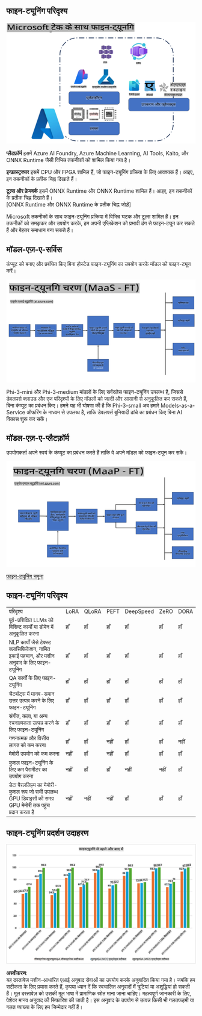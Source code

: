 ## फाइन-ट्यूनिंग परिदृश्य

![Microsoft सेवाओं के साथ फाइन-ट्यूनिंग](../../../../translated_images/FinetuningwithMS.25759a0154a97ad90e43a6cace37d6bea87f0ac0236ada3ad5d4a1fbacc3bdf7.hi.png)

**प्लैटफ़ॉर्म** इसमें Azure AI Foundry, Azure Machine Learning, AI Tools, Kaito, और ONNX Runtime जैसी विभिन्न तकनीकों को शामिल किया गया है।

**इन्फ्रास्ट्रक्चर** इसमें CPU और FPGA शामिल हैं, जो फाइन-ट्यूनिंग प्रक्रिया के लिए आवश्यक हैं। आइए, इन तकनीकों के प्रतीक चिह्न दिखाते हैं।

**टूल्स और फ्रेमवर्क** इसमें ONNX Runtime और ONNX Runtime शामिल हैं। आइए, इन तकनीकों के प्रतीक चिह्न दिखाते हैं।  
[ONNX Runtime और ONNX Runtime के प्रतीक चिह्न जोड़ें]

Microsoft तकनीकों के साथ फाइन-ट्यूनिंग प्रक्रिया में विभिन्न घटक और टूल्स शामिल हैं। इन तकनीकों को समझकर और उपयोग करके, हम अपनी एप्लिकेशन को प्रभावी ढंग से फाइन-ट्यून कर सकते हैं और बेहतर समाधान बना सकते हैं।

## मॉडल-एज़-ए-सर्विस

कंप्यूट को बनाए और प्रबंधित किए बिना होस्टेड फाइन-ट्यूनिंग का उपयोग करके मॉडल को फाइन-ट्यून करें।

![MaaS फाइन-ट्यूनिंग](../../../../translated_images/MaaSfinetune.6184d80a336ea9d7bb67a581e9e5d0b021cafdffff7ba257c2012e2123e0d77e.hi.png)

Phi-3-mini और Phi-3-medium मॉडलों के लिए सर्वरलेस फाइन-ट्यूनिंग उपलब्ध है, जिससे डेवलपर्स क्लाउड और एज परिदृश्यों के लिए मॉडलों को जल्दी और आसानी से अनुकूलित कर सकते हैं, बिना कंप्यूट का प्रबंधन किए। हमने यह भी घोषणा की है कि Phi-3-small अब हमारे Models-as-a-Service ऑफरिंग के माध्यम से उपलब्ध है, ताकि डेवलपर्स बुनियादी ढांचे का प्रबंधन किए बिना AI विकास शुरू कर सकें।

## मॉडल-एज़-ए-प्लैटफ़ॉर्म

उपयोगकर्ता अपने स्वयं के कंप्यूट का प्रबंधन करते हैं ताकि वे अपने मॉडल को फाइन-ट्यून कर सकें।

![Maap फाइन-ट्यूनिंग](../../../../translated_images/MaaPFinetune.cf8b08ef05bf57f362da90834be87562502f4370de4a7325a9fb03b8c008e5e7.hi.png)

[फाइन-ट्यूनिंग नमूना](https://github.com/Azure/azureml-examples/blob/main/sdk/python/foundation-models/system/finetune/chat-completion/chat-completion.ipynb)

## फाइन-ट्यूनिंग परिदृश्य

| | | | | | | |
|-|-|-|-|-|-|-|
|परिदृश्य|LoRA|QLoRA|PEFT|DeepSpeed|ZeRO|DORA|
|पूर्व-प्रशिक्षित LLMs को विशिष्ट कार्यों या डोमेन में अनुकूलित करना|हाँ|हाँ|हाँ|हाँ|हाँ|हाँ|
|NLP कार्यों जैसे टेक्स्ट क्लासिफिकेशन, नामित इकाई पहचान, और मशीन अनुवाद के लिए फाइन-ट्यूनिंग|हाँ|हाँ|हाँ|हाँ|हाँ|हाँ|
|QA कार्यों के लिए फाइन-ट्यूनिंग|हाँ|हाँ|हाँ|हाँ|हाँ|हाँ|
|चैटबॉट्स में मानव-समान उत्तर उत्पन्न करने के लिए फाइन-ट्यूनिंग|हाँ|हाँ|हाँ|हाँ|हाँ|हाँ|
|संगीत, कला, या अन्य रचनात्मकता उत्पन्न करने के लिए फाइन-ट्यूनिंग|हाँ|हाँ|हाँ|हाँ|हाँ|हाँ|
|गणनात्मक और वित्तीय लागत को कम करना|हाँ|हाँ|नहीं|हाँ|हाँ|नहीं|
|मेमोरी उपयोग को कम करना|नहीं|हाँ|नहीं|हाँ|हाँ|हाँ|
|कुशल फाइन-ट्यूनिंग के लिए कम पैरामीटर का उपयोग करना|नहीं|हाँ|हाँ|नहीं|नहीं|हाँ|
|डेटा पैरललिज़्म का मेमोरी-कुशल रूप जो सभी उपलब्ध GPU डिवाइसों की समग्र GPU मेमोरी तक पहुंच प्रदान करता है|नहीं|नहीं|नहीं|हाँ|हाँ|हाँ|

## फाइन-ट्यूनिंग प्रदर्शन उदाहरण

![फाइन-ट्यूनिंग प्रदर्शन](../../../../translated_images/Finetuningexamples.9dbf84557eef43e011eb7cadf51f51686f9245f7953e2712a27095ab7d18a6d1.hi.png)

**अस्वीकरण**:  
यह दस्तावेज़ मशीन-आधारित एआई अनुवाद सेवाओं का उपयोग करके अनुवादित किया गया है। जबकि हम सटीकता के लिए प्रयास करते हैं, कृपया ध्यान दें कि स्वचालित अनुवादों में त्रुटियां या अशुद्धियां हो सकती हैं। मूल दस्तावेज़ को उसकी मूल भाषा में प्रामाणिक स्रोत माना जाना चाहिए। महत्वपूर्ण जानकारी के लिए, पेशेवर मानव अनुवाद की सिफारिश की जाती है। इस अनुवाद के उपयोग से उत्पन्न किसी भी गलतफहमी या गलत व्याख्या के लिए हम जिम्मेदार नहीं हैं।